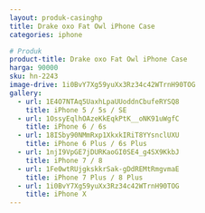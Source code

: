 ```yaml
---
layout: produk-casinghp
title: Drake oxo Fat Owl iPhone Case
categories: iphone

# Produk
product-title: Drake oxo Fat Owl iPhone Case
harga: 90000
sku: hn-2243
image-drive: 1i0BvY7Xg59yuXx3Rz34c42WTrnH90TOG
gallery:
  - url: 1E4O7NTAq5UaxhLpaUUoddnCbufeRYSQ8
    title: iPhone 5 / 5s / SE
  - url: 1OssyEqlhOAzeKkEqkPtK__oNK91uWgfC
    title: iPhone 6 / 6s
  - url: 18ISby90NMmRxp1XkxkIRiT8YYsnclUXU
    title: iPhone 6 Plus / 6s Plus
  - url: 1njI9VpGE7jDURKaoGI0SE4_g4SX9KkbJ
    title: iPhone 7 / 8
  - url: 1Fe0wtRUjgkskkrSak-gDdREMtRmgvmaE
    title: iPhone 7 Plus / 8 Plus
  - url: 1i0BvY7Xg59yuXx3Rz34c42WTrnH90TOG
    title: iPhone X
---
```

